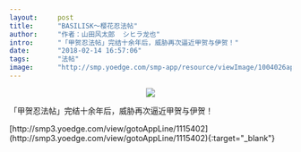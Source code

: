 ```yaml
---
layout:     post
title:      "BASILISK～樱花忍法帖"
author:     "作者：山田风太郎  シヒラ龙也"
intro:      "「甲贺忍法帖」完结十余年后，威胁再次逼近甲贺与伊贺！"
date:       "2018-02-14 16:57:06"
tags:       "法帖"
image:      "http://smp.yoedge.com/smp-app/resource/viewImage/1004026appline.png"
---
```

<div style="text-align: center">
<p><img src="http://smp.yoedge.com/smp-app/resource/viewImage/1004026appline.png"/></p>
</div>
<p class="post-meta">
<span>「甲贺忍法帖」完结十余年后，威胁再次逼近甲贺与伊贺！</span>
</p>
[http://smp3.yoedge.com/view/gotoAppLine/1115402](http://smp3.yoedge.com/view/gotoAppLine/1115402){:target="_blank"}


